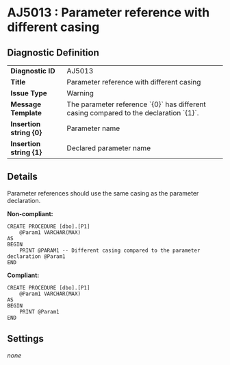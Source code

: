 # AJ5013 : Parameter reference with different casing

## Diagnostic Definition

<table>
  <tr>
    <td class="header"><b>Diagnostic ID</b></td>
    <td>AJ5013</td>
  </tr>
  <tr>
    <td class="header"><b>Title</b></td>
    <td>Parameter reference with different casing</td>
  </tr>
  <tr>
    <td class="header"><b>Issue Type</b></td>
    <td>Warning</td>
  </tr>
  <tr>
    <td class="header"><b>Message Template</b></td>
    <td>The parameter reference `{0}` has different casing compared to the declaration `{1}`.</td>
  </tr>
    <tr>
    <td class="header"><b>Insertion string {0}</b></td>
    <td>Parameter name</td>
  </tr>
  <tr>
    <td class="header"><b>Insertion string {1}</b></td>
    <td>Declared parameter name</td>
  </tr>

</table>

## Details

Parameter references should use the same casing as the parameter declaration.

**Non-compliant:**

```tsql
CREATE PROCEDURE [dbo].[P1]
    @Param1 VARCHAR(MAX)
AS
BEGIN
    PRINT @PARAM1 -- Different casing compared to the parameter declaration @Param1
END
```

**Compliant:**

```tsql
CREATE PROCEDURE [dbo].[P1]
    @Param1 VARCHAR(MAX)
AS
BEGIN
    PRINT @Param1
END
```


## Settings

*none*

